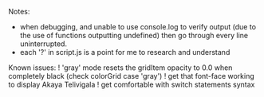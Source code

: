Notes:
- when debugging, and unable to use console.log to verify output (due to the use of functions outputting undefined) then go through every line uninterrupted. 
- each '?' in script.js is a point for me to research and understand

Known issues:
! 'gray' mode resets the gridItem opacity to 0.0 when completely black (check colorGrid case 'gray')
! get that font-face working to display Akaya Telivigala
! get comfortable with switch statements syntax
